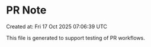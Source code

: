 # PR Note

Created at: Fri 17 Oct 2025 07:06:39 UTC

This file is generated to support testing of PR workflows.
